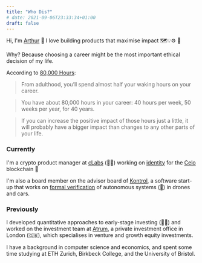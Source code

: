 ```yaml
---
title: "Who Dis?"
# date: 2021-09-06T23:33:34+01:00
draft: false
---
```


Hi, I'm [Arthur](https://twitter.com/Arthur__Gousset) 👋 I love building products that maximise impact 🗺💡⚙️ 🚀

Why? Because choosing a career might be the most important ethical decision of my life.

According to [80,000 Hours](https://80000hours.org/make-a-difference-with-your-career/): 
> From adulthood, you’ll spend almost half your waking hours on your career.

> You have about 80,000 hours in your career: 40 hours per week, 50 weeks per year, for 40 years.

> If you can increase the positive impact of those hours just a little, it will probably have a bigger impact than changes to any other parts of your life.

### Currently

I'm a crypto product manager at [cLabs](https://clabs.co/) (🧑‍🚀) working on [identity](https://docs.celo.org/celo-codebase/protocol/identity) for the [Celo](https://celo.org/) blockchain 🌌

I'm also a board member on the advisor board of [Kontrol](https://www.kontrol.tech/), a software start-up that works on [formal verification](https://en.wikipedia.org/wiki/Formal_verification) of autonomous systems (💭) in drones and cars.

### Previously

I developed quantitative approaches to early-stage investing (👨‍💻) and worked on the investment team at [Atrum](https://www.linkedin.com/company/atrumglobal/about/), a private investment office in London (🇬🇧), which specialises in venture and growth equity investments.

I have a background in computer science and economics, and spent some time studying at ETH Zurich, Birkbeck College, and the University of Bristol.
